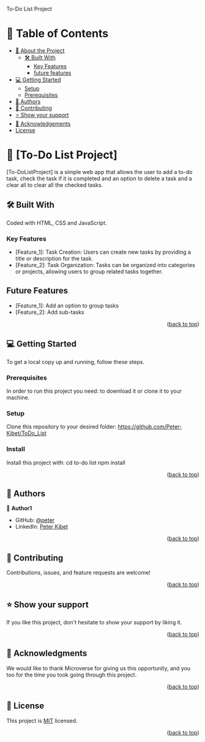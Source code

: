 <a name="readme-top">To-Do List Project</a>

<!-- TABLE OF CONTENTS -->

# 📗 Table of Contents

- [📖 About the Project](#about-project)
  - [🛠 Built With](#built-with)
    - [Key Features](#key-features)
    - [future features](#future-features)
- [💻 Getting Started](#getting-started)
  - [Setup](#setup)
  - [Prerequisites](#prerequisites)
- [👥 Authors](#authors)
- [🤝 Contributing](#contributing)
- [⭐️ Show your support](#support)
- [🙏 Acknowledgements](#acknowledgements)
- [License](#License)

<!-- PROJECT DESCRIPTION -->

# 📖 [To-Do List Project] <a name="about-project"></a>

[To-DoListProject] is a simple web app that allows the user to add a to-do task, check the task if it is completed and an option to delete a task and a clear all to clear all the checked tasks.

## 🛠 Built With <a name="built-with"></a>

Coded with HTML, CSS and JavaScript.

<!-- Features -->

### Key Features <a name="key-features"></a>

- [Feature_1]: Task Creation: Users can create new tasks by providing a title or description for the task.
- [Feature_2]: Task Organization: Tasks can be organized into categories or projects, allowing users to group related tasks together.

## Future Features <a name="future-features"></a>

- [Feature_1]: Add an option to group tasks
- [Feature_2]: Add sub-tasks

<p align="right">(<a href="#readme-top">back to top</a>)</p>

<!-- GETTING STARTED -->

## 💻 Getting Started <a name="getting-started"></a>

To get a local copy up and running, follow these steps.

### Prerequisites

In order to run this project you need: to download it or clone it to your machine.

### Setup

Clone this repository to your desired folder: https://github.com/Peter-Kibet/ToDo_List

### Install

Install this project with: cd to-do list npm install

<p align="right">(<a href="#readme-top">back to top</a>)</p>

<!-- AUTHORS -->

## 👥 Authors <a name="authors"></a>

👤 **Author1**

- GitHub: [@peter](https://github.com/Peter-Kibet)
- LinkedIn: [Peter Kibet](https://www.linkedin.com/in/peter-jk-077148195/)

<p align="right">(<a href="#readme-top">back to top</a>)</p>
<!-- CONTRIBUTING -->

## 🤝 Contributing <a name="contributing"></a>

Contributions, issues, and feature requests are welcome!

<p align="right">(<a href="#readme-top">back to top</a>)</p>

<!-- SUPPORT -->

## ⭐️ Show your support <a name="support"></a>

If you like this project, don't hesitate to show your support by liking it.

<p align="right">(<a href="#readme-top">back to top</a>)</p>

<!-- ACKNOWLEDGEMENTS -->

## 🙏 Acknowledgments <a name="acknowledgements"></a>

We would like to thank Microverse for giving us this opportunity, and you too for the time you took going through this project.

<p align="right">(<a href="#readme-top">back to top</a>)</p>

<!-- LICENSE -->

## 📝 License <a name="license"></a>

This project is [MIT](./MIT.md) licensed.

<p align="right">(<a href="#readme-top">back to top</a>)</p>
